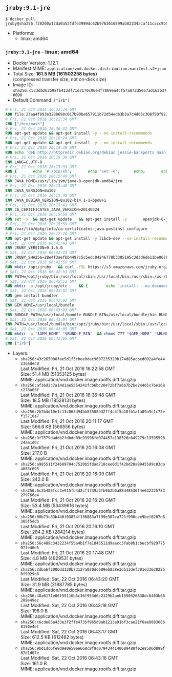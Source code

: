 ## `jruby:9.1-jre`

```console
$ docker pull jruby@sha256:f28260a12da0a52fdfe3989dc62b9763616899ab82334acaf11cacc9b0efe540
```

-	Platforms:
	-	linux; amd64

### `jruby:9.1-jre` - linux; amd64

-	Docker Version: 1.12.1
-	Manifest MIME: `application/vnd.docker.distribution.manifest.v2+json`
-	Total Size: **161.5 MB (161502258 bytes)**  
	(compressed transfer size, not on-disk size)
-	Image ID: `sha256:c5c3db262598fb412df71d7170c96e4f7869ea4cf57a072d5057ad162b370098`
-	Default Command: `["irb"]`

```dockerfile
# Fri, 21 Oct 2016 16:22:34 GMT
ADD file:23aa4f893e3288698c017b90be657911b72d54edb3b3a7c4d05c308f50f9228f in / 
# Fri, 21 Oct 2016 16:22:34 GMT
CMD ["/bin/bash"]
# Fri, 21 Oct 2016 16:36:32 GMT
RUN apt-get update && apt-get install -y --no-install-recommends 		ca-certificates 		curl 		wget 	&& rm -rf /var/lib/apt/lists/*
# Fri, 21 Oct 2016 20:10:24 GMT
RUN apt-get update && apt-get install -y --no-install-recommends 		bzip2 		unzip 		xz-utils 	&& rm -rf /var/lib/apt/lists/*
# Fri, 21 Oct 2016 20:15:38 GMT
RUN echo 'deb http://httpredir.debian.org/debian jessie-backports main' > /etc/apt/sources.list.d/jessie-backports.list
# Fri, 21 Oct 2016 20:15:38 GMT
ENV LANG=C.UTF-8
# Fri, 21 Oct 2016 20:15:39 GMT
RUN { 		echo '#!/bin/sh'; 		echo 'set -e'; 		echo; 		echo 'dirname "$(dirname "$(readlink -f "$(which javac || which java)")")"'; 	} > /usr/local/bin/docker-java-home 	&& chmod +x /usr/local/bin/docker-java-home
# Fri, 21 Oct 2016 20:15:40 GMT
ENV JAVA_HOME=/usr/lib/jvm/java-8-openjdk-amd64/jre
# Fri, 21 Oct 2016 20:15:40 GMT
ENV JAVA_VERSION=8u102
# Fri, 21 Oct 2016 20:15:40 GMT
ENV JAVA_DEBIAN_VERSION=8u102-b14.1-1~bpo8+1
# Fri, 21 Oct 2016 20:15:41 GMT
ENV CA_CERTIFICATES_JAVA_VERSION=20140324
# Fri, 21 Oct 2016 20:15:58 GMT
RUN set -x 	&& apt-get update 	&& apt-get install -y 		openjdk-8-jre-headless="$JAVA_DEBIAN_VERSION" 		ca-certificates-java="$CA_CERTIFICATES_JAVA_VERSION" 	&& rm -rf /var/lib/apt/lists/* 	&& [ "$JAVA_HOME" = "$(docker-java-home)" ]
# Fri, 21 Oct 2016 20:15:59 GMT
RUN /var/lib/dpkg/info/ca-certificates-java.postinst configure
# Fri, 21 Oct 2016 20:17:20 GMT
RUN apt-get update && apt-get install -y libc6-dev --no-install-recommends && rm -rf /var/lib/apt/lists/*
# Sat, 22 Oct 2016 06:42:43 GMT
ENV JRUBY_VERSION=9.1.5.0
# Sat, 22 Oct 2016 06:42:43 GMT
ENV JRUBY_SHA256=28e4f3aefbb4497c5c5edc04246778b3305105c3d3d6de11be067826cc5bb766
# Sat, 22 Oct 2016 06:42:50 GMT
RUN mkdir /opt/jruby   && curl -fSL https://s3.amazonaws.com/jruby.org/downloads/${JRUBY_VERSION}/jruby-bin-${JRUBY_VERSION}.tar.gz -o /tmp/jruby.tar.gz   && echo "$JRUBY_SHA256 /tmp/jruby.tar.gz" | sha256sum -c -   && tar -zx --strip-components=1 -f /tmp/jruby.tar.gz -C /opt/jruby   && rm /tmp/jruby.tar.gz   && update-alternatives --install /usr/local/bin/ruby ruby /opt/jruby/bin/jruby 1
# Sat, 22 Oct 2016 06:42:51 GMT
ENV PATH=/opt/jruby/bin:/usr/local/sbin:/usr/local/bin:/usr/sbin:/usr/bin:/sbin:/bin
# Sat, 22 Oct 2016 06:42:52 GMT
RUN mkdir -p /opt/jruby/etc 	&& { 		echo 'install: --no-document'; 		echo 'update: --no-document'; 	} >> /opt/jruby/etc/gemrc
# Sat, 22 Oct 2016 06:43:02 GMT
RUN gem install bundler
# Sat, 22 Oct 2016 06:43:03 GMT
ENV GEM_HOME=/usr/local/bundle
# Sat, 22 Oct 2016 06:43:03 GMT
ENV BUNDLE_PATH=/usr/local/bundle BUNDLE_BIN=/usr/local/bundle/bin BUNDLE_SILENCE_ROOT_WARNING=1 BUNDLE_APP_CONFIG=/usr/local/bundle
# Sat, 22 Oct 2016 06:43:04 GMT
ENV PATH=/usr/local/bundle/bin:/opt/jruby/bin:/usr/local/sbin:/usr/local/bin:/usr/sbin:/usr/bin:/sbin:/bin
# Sat, 22 Oct 2016 06:43:05 GMT
RUN mkdir -p "$GEM_HOME" "$BUNDLE_BIN" 	&& chmod 777 "$GEM_HOME" "$BUNDLE_BIN"
# Sat, 22 Oct 2016 06:43:05 GMT
CMD ["irb"]
```

-	Layers:
	-	`sha256:43c265008fae5d1f3cbee0dac9697235320b174d85acbed002a4fe44236adec0`  
		Last Modified: Fri, 21 Oct 2016 16:22:58 GMT  
		Size: 51.4 MB (51353125 bytes)  
		MIME: application/vnd.docker.image.rootfs.diff.tar.gzip
	-	`sha256:af36d2c7a1481ae5554241fcb6bc20472bf7a6b7b2be24465c76e168c278a03f`  
		Last Modified: Fri, 21 Oct 2016 16:36:48 GMT  
		Size: 18.5 MB (18528131 bytes)  
		MIME: application/vnd.docker.image.rootfs.diff.tar.gzip
	-	`sha256:2b7b4d10e1c13c063d94bb83588b327f4c4f5a10fb1a1a89a9c1c73ef15710a7`  
		Last Modified: Fri, 21 Oct 2016 20:11:17 GMT  
		Size: 566.6 KB (566556 bytes)  
		MIME: application/vnd.docker.image.rootfs.diff.tar.gzip
	-	`sha256:9f7579daddb2fdbdd09c93996fd074457a138526c049279c1959559824aa1d0c`  
		Last Modified: Fri, 21 Oct 2016 20:16:08 GMT  
		Size: 217.0 B  
		MIME: application/vnd.docker.image.rootfs.diff.tar.gzip
	-	`sha256:a985511f24689704c7520b5fdad710cee0d1f42bd20a8945589c83daa683c695`  
		Last Modified: Fri, 21 Oct 2016 20:16:09 GMT  
		Size: 242.0 B  
		MIME: application/vnd.docker.image.rootfs.diff.tar.gzip
	-	`sha256:6c2b485fcc3e915fb4d2cf1739a2fb9b2b0a88d48536f4e632225783279766e4`  
		Last Modified: Fri, 21 Oct 2016 20:16:20 GMT  
		Size: 53.4 MB (53439616 bytes)  
		MIME: application/vnd.docker.image.rootfs.diff.tar.gzip
	-	`sha256:00b73c83b440f03854f136863a7f99e307ea721f990cee9bef6287d6385f5ddb`  
		Last Modified: Fri, 21 Oct 2016 20:16:10 GMT  
		Size: 284.2 KB (284214 bytes)  
		MIME: application/vnd.docker.image.rootfs.diff.tar.gzip
	-	`sha256:56c489c3432234f55a4b1f7a1845511d9aacc3fab8b1cbecbf92977507fe46e5`  
		Last Modified: Fri, 21 Oct 2016 20:17:48 GMT  
		Size: 4.8 MB (4829531 bytes)  
		MIME: application/vnd.docker.image.rootfs.diff.tar.gzip
	-	`sha256:2dba6f200bdd120b73127a020dc609eb838e3d513def301e336302250f9929d8`  
		Last Modified: Sat, 22 Oct 2016 06:43:20 GMT  
		Size: 31.9 MB (31887785 bytes)  
		MIME: application/vnd.docker.image.rootfs.diff.tar.gzip
	-	`sha256:48a6171e06f55116b5c16f953d6c2329b2aeb1550526838dc6403b66289e49ec`  
		Last Modified: Sat, 22 Oct 2016 06:43:18 GMT  
		Size: 198.0 B  
		MIME: application/vnd.docker.image.rootfs.diff.tar.gzip
	-	`sha256:c6cde85a433e3f2ffe4735f965d9ab1213a91bf3cae21f6ae80836868150e4ef`  
		Last Modified: Sat, 22 Oct 2016 06:43:17 GMT  
		Size: 612.5 KB (612482 bytes)  
		MIME: application/vnd.docker.image.rootfs.diff.tar.gzip
	-	`sha256:9bd1dc6fe8d9e0e59ee668c8f9c0794344140609488fe2e8506d899f87d1d07e`  
		Last Modified: Sat, 22 Oct 2016 06:43:16 GMT  
		Size: 161.0 B  
		MIME: application/vnd.docker.image.rootfs.diff.tar.gzip
